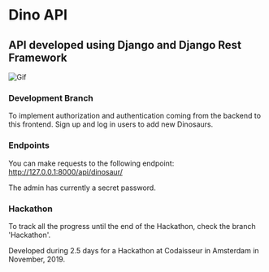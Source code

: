 # Dino API

## API developed using Django and Django Rest Framework

![Gif](/images/Recording.gif)

### Development Branch

To implement authorization and authentication coming from the backend to this frontend. Sign up and log in users to add new Dinosaurs.

### Endpoints

You can make requests to the following endpoint: http://127.0.0.1:8000/api/dinosaur/

The admin has currently a secret password.

### Hackathon

To track all the progress until the end of the Hackathon, check the branch 'Hackathon'.

Developed during 2.5 days for a Hackathon at Codaisseur in Amsterdam in November, 2019. 